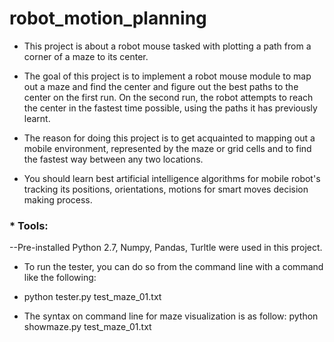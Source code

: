 # robot_motion_planning

- This project is about a robot mouse tasked with plotting a path from a corner of a maze to its center.

- The goal of this project is to implement a robot mouse module to map out a maze and find the center and figure out
the best paths to the center on the first run. On the second run, the robot attempts to reach the center in the fastest time possible, using the paths it has previously learnt.

- The reason for doing this project is to get acquainted to mapping out a mobile environment, represented by the maze or grid cells and to find the fastest way between any two locations.

- You should learn best artificial intelligence algorithms for mobile robot's tracking its positions, orientations, motions for smart moves decision making process. 

### * Tools:

--Pre-installed Python 2.7, Numpy, Pandas, Turltle were used in this project.

- To run the tester, you can do so from the command line with a command like the following: 
- python tester.py test_maze_01.txt

- The syntax on command line for maze visualization is as follow: python showmaze.py test_maze_01.txt 


